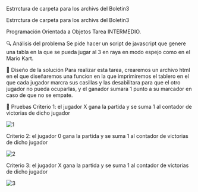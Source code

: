 Estrrctura de carpeta para los archivs del Boletin3

Estrrctura de carpeta para los archivs del Boletin3

Programación Orientada a Objetos
Tarea INTERMEDIO.

🔍 Análisis del problema
Se pide hacer un script de javascript que genere una tabla en la que se pueda jugar al 3 en raya en modo espejo como en el Mario Kart.

📐 Diseño de la solución
Para realizar esta tarea, crearemos un archivo html en el que diseñaremos una funcion en la que imprimiremos el tablero en el que cada jugador marcra sus casillas y las desabilitara para que el otro jugador no pueda ocuparlas, y el ganador sumara 1 punto a su marcador en caso de que no se empate.   

📐 Pruebas
Criterio 1: el jugador X gana la partida y se suma 1 al contador de victorias de dicho jugador

![1](https://user-images.githubusercontent.com/95092587/205048425-a56e53f3-5241-47a0-ac9b-0807e526df39.gif)

Criterio 2: el jugador 0 gana la partida y se suma 1 al contador de victorias de dicho jugador

![2](https://user-images.githubusercontent.com/95092587/205048631-d6c511e3-a195-4cf1-9fac-8eedc0486a7f.gif)

Criterio 3: el jugador X gana la partida y se suma 1 al contador de victorias de dicho jugador

![3](https://user-images.githubusercontent.com/95092587/205049019-9bf87037-c96b-4878-a0d9-a18a9152dda1.gif)
